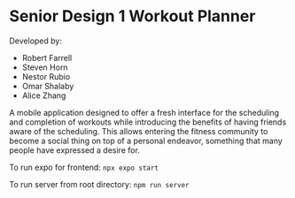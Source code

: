 # Senior Design 1 Workout Planner

Developed by:
- Robert Farrell
- Steven Horn
- Nestor Rubio
- Omar Shalaby
- Alice Zhang

A mobile application designed to offer a fresh interface for the scheduling and completion of workouts while introducing the benefits of having friends aware of the scheduling. This allows entering the fitness community to become a social thing on top of a personal endeavor, something that many people have expressed a desire for.

To run expo for frontend:
`npx expo start`

To run server from root directory:
`npm run server`